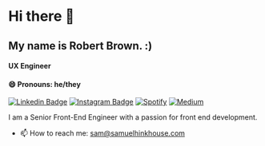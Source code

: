 # Hi there 👋

## My name is Robert Brown. :) 
#### UX Engineer
#### 😄 Pronouns: he/they

[![Linkedin Badge](https://img.shields.io/badge/-LinkedIn-0e76a8?style=flat-square&logo=Linkedin&logoColor=white)](https://www.linkedin.com/in/shinkhouse/)
[![Instagram Badge](https://img.shields.io/badge/-Instagram-e4405f?style=flat-square&logo=Instagram&logoColor=white)](https://www.instagram.com/samuel.t.hinkhouse/)
[![Spotify](https://img.shields.io/badge/Spotify-1ED760?logo=spotify&logoColor=white)](https://open.spotify.com/user/1251089?si=51e5fe6ce5294e52)
[![Medium](https://img.shields.io/badge/Medium-black?logo=medium&logoColor=white)](https://medium.com/@shinkhouse)

I am a Senior Front-End Engineer with a passion for front end development. 
- 📫 How to reach me: sam@samuelhinkhouse.com
